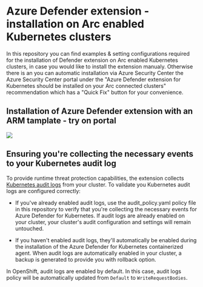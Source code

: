 
# Azure Defender extension - installation on Arc enabled Kubernetes clusters
In this repository you can find examples & setting configurations required for the installation of Defender extension on Arc enabled Kubernetes clusters, in case you would like to install the extension manualy. 
Otherwise there is an you can automatic installation via Azure Security Center the Azure Security Center portal under the "Azure Defender extension for Kubernetes should be installed on your Arc connected clusters" recommendation which has a "Quick Fix" button for your convenience. 

## Installation of Azure Defender extension with an ARM tamplate - try on portal
<a href="https://portal.azure.com/#create/Microsoft.Template/uri/https:%3A%2F%2Fraw.githubusercontent.com%2FAzure%2FAzure-Security-Center%2Ftree%2Fmaster%2FPricing%20%26%20Settings%2FDefender%20for%20Kubernetes%2FDefender%20extension%20installation%20examples%2Fazure-defender-extension-arm-template.json" target="_blank">
    <img src="https://aka.ms/deploytoazurebutton"/>
</a>

## Ensuring you're collecting the necessary events to your Kubernetes audit log

To provide runtime threat protection capabilities, the extension collects [Kubernetes audit logs](https://kubernetes.io/docs/tasks/debug-application-cluster/audit/) from your cluster. To validate you Kubernetes audit logs are configured correctly:

* If you've already enabled audit logs, use the audit_policy.yaml policy file in this repository to verify that you're collecting the necessary events for Azure Defender for Kubernetes. If audit logs are already enabled on your cluster, your cluster's audit configuration and settings will remain untouched.

* If you haven't enabled audit logs, they'll automatically be enabled during the installation of the Azure Defender for Kubernetes containerized agent. When audit logs are automatically enabled in your cluster, a backup is generated to provide you with rollback option.

In OpenShift, audit logs are enabled by default. In this case, audit logs policy will be automatically updated from ``Default`` to ``WriteRequestBodies``.
